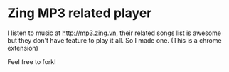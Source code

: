 Zing MP3 related player
=

I listen to music at http://mp3.zing.vn, their related songs list is awesome but they don't have feature to play it all. So I made one. (This is a chrome extension)

Feel free to fork!
